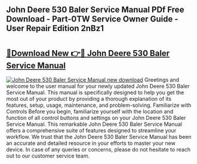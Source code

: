 ## John Deere 530 Baler Service Manual PDf Free Download - Part-0TW Service Owner Guide - User Repair Edition 2nBz1

# <h2><a href="http://bc90842.oget.top/?id=John+Deere+530+Baler+Service+Manual">🔗Download New 👉🔴 John Deere 530 Baler Service Manual</a></h2>

[![John Deere 530 Baler Service Manual new download](https://i.imgur.com/5g1atiW.png)](http://bc90842.oget.top/?id=John+Deere+530+Baler+Service+Manual)
Greetings and welcome to the user manual for your newly updated John Deere 530 Baler Service Manual. This manual is specifically designed to help you get the most out of your product by providing a thorough explanation of its features, setup, usage, maintenance, and problem-solving. Familiarize with Controls Before you begin, familiarize yourself with the location and function of all control buttons and settings on your John Deere 530 Baler Service Manual. This remarkable John Deere 530 Baler Service Manual offers a comprehensive suite of features designed to streamline your workflow. We trust that the John Deere 530 Baler Service Manual has been an accurate and detailed resource in your efforts to master your new device. In case of any queries or concerns, please do not hesitate to reach out to our customer service team.
